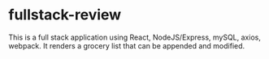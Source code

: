 # fullstack-review
This is a full stack application using React, NodeJS/Express, mySQL, axios, webpack. It renders a grocery list that can be appended and modified.
